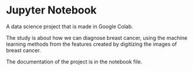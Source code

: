 # Jupyter Notebook
A data science project that is made in Google Colab.

The study is about how we can diagnose breast cancer, using the machine learning methods from the features created by digitizing the images of breast cancer.

The documentation of the project is in the notebook file.
